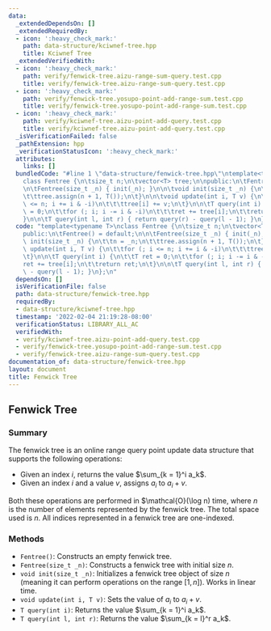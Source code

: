 ```yaml
---
data:
  _extendedDependsOn: []
  _extendedRequiredBy:
  - icon: ':heavy_check_mark:'
    path: data-structure/kciwnef-tree.hpp
    title: Kciwnef Tree
  _extendedVerifiedWith:
  - icon: ':heavy_check_mark:'
    path: verify/fenwick-tree.aizu-range-sum-query.test.cpp
    title: verify/fenwick-tree.aizu-range-sum-query.test.cpp
  - icon: ':heavy_check_mark:'
    path: verify/fenwick-tree.yosupo-point-add-range-sum.test.cpp
    title: verify/fenwick-tree.yosupo-point-add-range-sum.test.cpp
  - icon: ':heavy_check_mark:'
    path: verify/kciwnef-tree.aizu-point-add-query.test.cpp
    title: verify/kciwnef-tree.aizu-point-add-query.test.cpp
  _isVerificationFailed: false
  _pathExtension: hpp
  _verificationStatusIcon: ':heavy_check_mark:'
  attributes:
    links: []
  bundledCode: "#line 1 \"data-structure/fenwick-tree.hpp\"\ntemplate<typename T>\n\
    class Fentree {\n\tsize_t n;\n\tvector<T> tree;\n\npublic:\n\tFentree() = default;\n\
    \n\tFentree(size_t _n) { init(_n); }\n\n\tvoid init(size_t _n) {\n\t\tn = _n;\n\
    \t\ttree.assign(n + 1, T());\n\t}\n\n\tvoid update(int i, T v) {\n\t\tfor (; i\
    \ <= n; i += i & -i)\n\t\t\ttree[i] += v;\n\t}\n\n\tT query(int i) {\n\t\tT ret\
    \ = 0;\n\t\tfor (; i; i -= i & -i)\n\t\t\tret += tree[i];\n\t\treturn ret;\n\t\
    }\n\n\tT query(int l, int r) { return query(r) - query(l - 1); }\n};\n"
  code: "template<typename T>\nclass Fentree {\n\tsize_t n;\n\tvector<T> tree;\n\n\
    public:\n\tFentree() = default;\n\n\tFentree(size_t _n) { init(_n); }\n\n\tvoid\
    \ init(size_t _n) {\n\t\tn = _n;\n\t\ttree.assign(n + 1, T());\n\t}\n\n\tvoid\
    \ update(int i, T v) {\n\t\tfor (; i <= n; i += i & -i)\n\t\t\ttree[i] += v;\n\
    \t}\n\n\tT query(int i) {\n\t\tT ret = 0;\n\t\tfor (; i; i -= i & -i)\n\t\t\t\
    ret += tree[i];\n\t\treturn ret;\n\t}\n\n\tT query(int l, int r) { return query(r)\
    \ - query(l - 1); }\n};\n"
  dependsOn: []
  isVerificationFile: false
  path: data-structure/fenwick-tree.hpp
  requiredBy:
  - data-structure/kciwnef-tree.hpp
  timestamp: '2022-02-04 21:19:28-08:00'
  verificationStatus: LIBRARY_ALL_AC
  verifiedWith:
  - verify/kciwnef-tree.aizu-point-add-query.test.cpp
  - verify/fenwick-tree.yosupo-point-add-range-sum.test.cpp
  - verify/fenwick-tree.aizu-range-sum-query.test.cpp
documentation_of: data-structure/fenwick-tree.hpp
layout: document
title: Fenwick Tree
---
```


## Fenwick Tree

### Summary
The fenwick tree is an online range query point update data structure that supports the following operations:
- Given an index $i$, returns the value $\sum_{k = 1}^i a_k$.
- Given an index $i$ and a value $v$, assigns $a_i$ to $a_i + v$.

Both these operations are performed in $\mathcal{O}(\log n) time, where $n$ is the number of elements represented by the fenwick tree. The total space used is $n$. All indices represented in a fenwick tree are one-indexed.

### Methods
- `Fentree()`: Constructs an empty fenwick tree.
- `Fentree(size_t _n)`: Constructs a fenwick tree with initial size $n$.
- `void init(size_t _n)`: Initializes a fenwick tree object of size $n$ (meaning it can perform operations on the range $[1, n]$). Works in linear time.
- `void update(int i, T v)`: Sets the value of $a_i$ to $a_i + v$. 
- `T query(int i)`: Returns the value $\sum_{k = 1}^i a_k$.
- `T query(int l, int r)`: Returns the value $\sum_{k = l}^r a_k$. 
